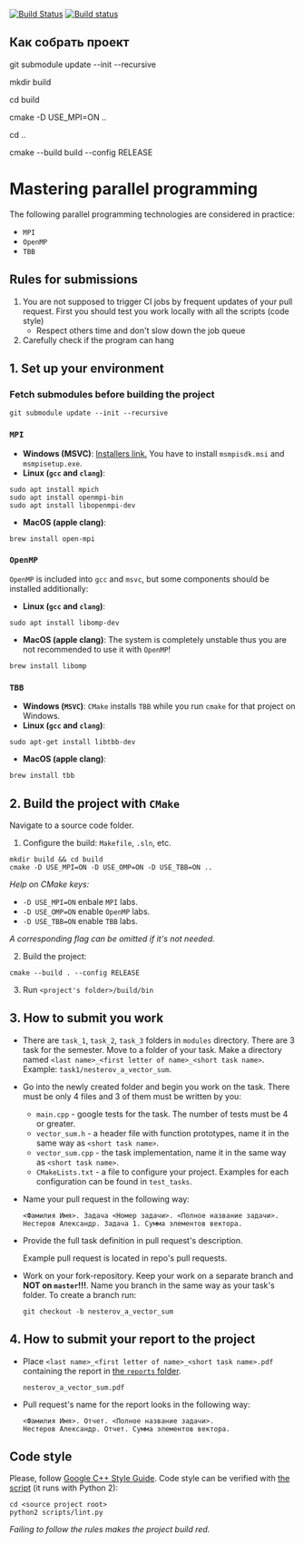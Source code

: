 [![Build Status](https://travis-ci.com/allnes/pp_2019_autumn.svg?branch=master)](https://travis-ci.com/allnes/pp_2019_autumn)
[![Build status](https://ci.appveyor.com/api/projects/status/dye49wsp7ij15gdo/branch/master?svg=true)](https://ci.appveyor.com/project/allnes/pp-2019-autumn/branch/master)

## Как собрать проект

git submodule update --init --recursive

mkdir build

cd build

cmake -D USE_MPI=ON ..

cd ..

cmake --build build --config RELEASE

# Mastering parallel programming
The following parallel programming technologies are considered in practice:
* `MPI`
* `OpenMP`
* `TBB`

## Rules for submissions
1. You are not supposed to trigger CI jobs by frequent updates of your pull request. First you should test you work locally with all the scripts (code style)
    * Respect others time and don't slow down the job queue
2. Carefully check if the program can hang

## 1. Set up your environment
### Fetch submodules before building the project
```
git submodule update --init --recursive
```
### `MPI`
  * **Windows (MSVC)**:
    [Installers link.](https://www.microsoft.com/en-us/download/details.aspx?id=57467) You have to install `msmpisdk.msi` and `msmpisetup.exe`.
  * **Linux (`gcc` and `clang`)**:
  ```
  sudo apt install mpich
  sudo apt install openmpi-bin
  sudo apt install libopenmpi-dev
  ```
  * **MacOS (apple clang)**:
  ```
  brew install open-mpi
  ```

### `OpenMP`
  `OpenMP` is included into `gcc` and `msvc`, but some components should be installed additionally:
  * **Linux (`gcc` and `clang`)**:
  ```
  sudo apt install libomp-dev
  ```
  * **MacOS (apple clang)**: The system is completely unstable thus you are not recommended to use it with `OpenMP`!
  ```
  brew install libomp
  ```

### `TBB`
  * **Windows (`MSVC`)**: `CMake` installs `TBB` while you run `cmake` for that project on Windows.
  * **Linux (`gcc` and `clang`)**:
  ```
  sudo apt-get install libtbb-dev
  ```
  * **MacOS (apple clang)**:
  ```
  brew install tbb
  ```

## 2. Build the project with `CMake`
Navigate to a source code folder.

1) Configure the build: `Makefile`, `.sln`, etc.

  ```
  mkdir build && cd build
  cmake -D USE_MPI=ON -D USE_OMP=ON -D USE_TBB=ON ..
  ```
*Help on CMake keys:*
- `-D USE_MPI=ON` enbale `MPI` labs.
- `-D USE_OMP=ON` enable `OpenMP` labs.
- `-D USE_TBB=ON` enable `TBB` labs.

*A corresponding flag can be omitted if it's not needed.*

2) Build the project:
  ```
  cmake --build . --config RELEASE
  ```
3) Run `<project's folder>/build/bin`

## 3. How to submit you work
* There are `task_1`, `task_2`, `task_3` folders in `modules` directory. There are 3 task for the semester. Move to a folder of your task. Make a directory named `<last name>_<first letter of name>_<short task name>`. Example: `task1/nesterov_a_vector_sum`.
* Go into the newly created folder and begin you work on the task. There must be only 4 files and 3 of them must be written by you:
  - `main.cpp` - google tests for the task. The number of tests must be 4 or greater.
  - `vector_sum.h`   - a header file with function prototypes, name it in the same way as `<short task name>`.
  - `vector_sum.cpp` - the task implementation, name it in the same way as `<short task name>`.
  - `CMakeLists.txt` - a file to configure your project. Examples for each configuration can be found in `test_tasks`.
* Name your pull request in the following way:
  ```
  <Фамилия Имя>. Задача <Номер задачи>. <Полное название задачи>.
  Нестеров Александр. Задача 1. Сумма элементов вектора.
  ```
* Provide the full task definition in pull request's description.

  Example pull request is located in repo's pull requests.

* Work on your fork-repository. Keep your work on a separate branch and **NOT on `master`!!!**. Name you branch in the same way as your task's folder. To create a branch run:
  ```
  git checkout -b nesterov_a_vector_sum
  ```

## 4. How to submit your report to the project

* Place `<last name>_<first letter of name>_<short task name>.pdf` containing the report in [the `reports` folder](reports).

  ```
  nesterov_a_vector_sum.pdf
  ```
* Pull request's name for the report looks in the following way:
  ```
  <Фамилия Имя>. Отчет. <Полное название задачи>.
  Нестеров Александр. Отчет. Сумма элементов вектора.
  ```

## Code style
Please, follow [Google C++ Style Guide](https://google.github.io/styleguide/cppguide.html).
Code style can be verified with [the script](scripts/lint.py) (it runs with Python 2):
```
cd <source project root>
python2 scripts/lint.py
```
*Failing to follow the rules makes the project build red.*

